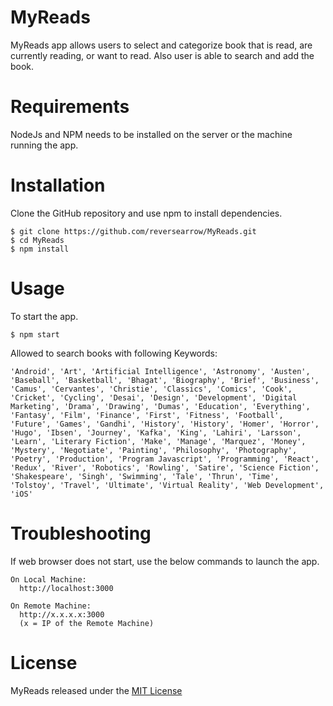 # MyReads

MyReads app allows users to select and categorize book that is read, are currently reading, or want to read.
Also user is able to search and add the book.

# Requirements
NodeJs and NPM needs to be installed on the server or the machine running the app.

# Installation
Clone the GitHub repository and use npm to install dependencies.
```
$ git clone https://github.com/reversearrow/MyReads.git
$ cd MyReads
$ npm install
```

# Usage
To start the app.
```
$ npm start
```

Allowed to search books with following Keywords:

```
'Android', 'Art', 'Artificial Intelligence', 'Astronomy', 'Austen', 'Baseball', 'Basketball', 'Bhagat', 'Biography', 'Brief', 'Business', 'Camus', 'Cervantes', 'Christie', 'Classics', 'Comics', 'Cook', 'Cricket', 'Cycling', 'Desai', 'Design', 'Development', 'Digital Marketing', 'Drama', 'Drawing', 'Dumas', 'Education', 'Everything', 'Fantasy', 'Film', 'Finance', 'First', 'Fitness', 'Football', 'Future', 'Games', 'Gandhi', 'History', 'History', 'Homer', 'Horror', 'Hugo', 'Ibsen', 'Journey', 'Kafka', 'King', 'Lahiri', 'Larsson', 'Learn', 'Literary Fiction', 'Make', 'Manage', 'Marquez', 'Money', 'Mystery', 'Negotiate', 'Painting', 'Philosophy', 'Photography', 'Poetry', 'Production', 'Program Javascript', 'Programming', 'React', 'Redux', 'River', 'Robotics', 'Rowling', 'Satire', 'Science Fiction', 'Shakespeare', 'Singh', 'Swimming', 'Tale', 'Thrun', 'Time', 'Tolstoy', 'Travel', 'Ultimate', 'Virtual Reality', 'Web Development', 'iOS'
```

# Troubleshooting
If web browser does not start, use the below commands to launch the app.
```
On Local Machine:
  http://localhost:3000

On Remote Machine:
  http://x.x.x.x:3000
  (x = IP of the Remote Machine)
```
# License
MyReads released under the [MIT License](/License)
